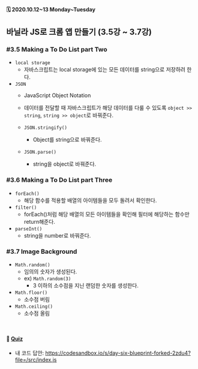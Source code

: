 #### 🗓 2020.10.12~13 Monday~Tuesday

## 바닐라 JS로 크롬 앱 만들기 (3.5강 ~ 3.7강)

### #3.5 Making a To Do List part Two
- `local storage`
  - 자바스크립트는 local storage에 있는 모든 데이터를 string으로 저장하려 한다.
- `JSON` 
  - JavaScript Object Notation
  - 데이터를 전달할 때 자바스크립트가 해당 데이터를 다룰 수 있도록 `object >> string`, `string >> object`로 바꿔준다. 
      
  - `JSON.stringify()`
    - Object를 string으로 바꿔준다.
  - `JSON.parse()`
    - string을 object로 바꿔준다.
  
  

### #3.6 Making a To Do List part Three
- `forEach()`
  - 해당 함수를 적용할 배열의 아이템들을 모두 돌려서 확인한다.
- `filter()`
  - forEach()처럼 해당 배열의 모든 아이템들을 확인해 필터에 해당하는 함수만 return해준다.
- `parseInt()`
  - string을 number로 바꿔준다.



### #3.7 Image Background
- `Math.random()`
  - 임의의 숫자가 생성된다.
  - ex) `Math.random(3)`
    - 3 이하의 소수점을 지닌 랜덤한 숫자를 생성한다.
- `Math.floor()`
  - 소수점 버림
- `Math.ceiling()`
  - 소수점 올림



<br/>

#### 📝 [Quiz](https://github.com/EunJaePark/JSstudy/tree/main/vanillaJS_Challenge/Quiz/Day6)
- 내 코드 답안: https://codesandbox.io/s/day-six-blueprint-forked-2zdu4?file=/src/index.js 
